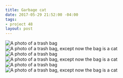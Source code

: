 ```yaml
---
title: Garbage cat
date: 2017-05-29 21:52:00 -04:00
tags:
- project 48
layout: post
---
```


<div class="cols">
	<div class="col col-xs-12 col-sm-6">
		<img src="/assets/2017-05-29-garbage-cat-01.jpg" alt="A photo of a trash bag" />
	</div>
	<div class="col col-xs-12 col-sm-6">
        <img src="/assets/2017-05-29-garbage-cat-02.jpg" alt="A photo of a trash bag, except now the bag is a cat" />
	</div>
</div>

<div class="cols">
	<div class="col col-xs-12 col-sm-6">
		<img src="/assets/2017-06-01-garbage-cat-01.jpg" alt="A photo of a trash bag" />
	</div>
	<div class="col col-xs-12 col-sm-6">
        <img src="/assets/2017-06-01-garbage-cat-02.jpg" alt="A photo of a trash bag, except now the bag is a cat" />
	</div>
</div>


<div class="cols">
	<div class="col col-xs-12 col-sm-6">
		<img src="/assets/2017-06-02-garbage-cat-01.jpg" alt="A photo of a trash bag" />
	</div>
	<div class="col col-xs-12 col-sm-6">
        <img src="/assets/2017-06-02-garbage-cat-02.jpg" alt="A photo of a trash bag, except now the bag is a cat" />
	</div>
</div>